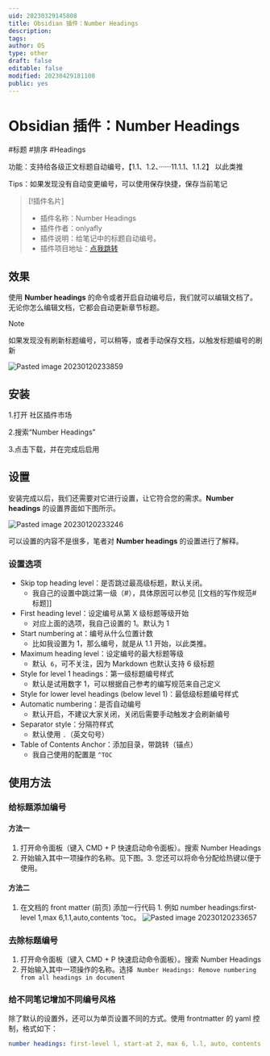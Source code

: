 ```yaml
---
uid: 20230329145808
title: Obsidian 插件：Number Headings
description: 
tags: 
author: OS
type: other
draft: false
editable: false
modified: 20230429181108
public: yes
---
```


# Obsidian 插件：Number Headings

#标题 #排序 #Headings

功能：支持给各级正文标题自动编号，【1.1、1.2、······11.1.1、1.1.2】 以此类推

Tips：如果发现没有自动变更编号，可以使用保存快捷，保存当前笔记

> [!插件名片]
> - 插件名称：Number Headings
> - 插件作者：onlyafly
> - 插件说明：给笔记中的标题自动编号。
> - 插件项目地址：[点我跳转](https://github.com/onlyafly/number-headings-obsidian)

## 效果

使用 **Number headings** 的命令或者开启自动编号后，我们就可以编辑文档了。无论你怎么编辑文档，它都会自动更新章节标题。

> [!Note]
> 如果发现没有刷新标题编号，可以稍等，或者手动保存文档，以触发标题编号的刷新

![Pasted image 20230120233859](https://cdn.pkmer.cn/images/d4d33e896b1006d15513725cab7fa095_MD5.png)

## 安装

1.打开 社区插件市场

2.搜索“Number Headings”

3.点击下载，并在完成后启用

## 设置

安装完成以后，我们还需要对它进行设置，让它符合您的需求。**Number headings** 的设置界面如下图所示。

![Pasted image 20230120233246](https://cdn.pkmer.cn/images/9921c92fc0cb37c3fa38a7436aa21645_MD5.png)

可以设置的内容不是很多，笔者对 **Number headings** 的设置进行了解释。

### 设置选项

- Skip top heading level：是否跳过最高级标题，默认关闭。
    - 我自己的设置中跳过第一级（#），具体原因可以参见 [[文档的写作规范#标题]]
- First heading level：设定编号从第 X 级标题等级开始
    - 对应上面的选项，我自己设置的 1。默认为 1
- Start numbering at：编号从什么位置计数
    - 比如我设置为 1，那么编号，就是从 1.1 开始，以此类推。
- Maximum heading level：设定编号的最大标题等级
    - 默认  `6`，可不关注，因为 Markdown 也默认支持 6 级标题
- Style for level 1 headings：第一级标题编号样式
    - 默认是试用数字 1，可以根据自己参考的编写规范来自己定义
- Style for lower level headings (below level 1)：最低级标题编号样式
- Automatic numbering：是否自动编号
    - 默认开启，不建议大家关闭，关闭后需要手动触发才会刷新编号
- Separator style：分隔符样式
    - 默认使用 `.`（英文句号）
- Table of Contents Anchor：添加目录，带跳转（锚点）
    - 我自己使用的配置是 `^TOC`

## 使用方法

### 给标题添加编号

#### 方法一

1. 打开命令面板（键入 CMD + P 快速启动命令面板）。搜索 Number Headings
2. 开始输入其中一项操作的名称。见下图。3. 您还可以将命令分配给热键以便于使用。

#### 方法二

1. 在文档的 front matter (前页) 添加一行代码 1. 例如 number headings:first-level 1,max 6,1.1,auto,contents 'toc。
   ![Pasted image 20230120233657](https://cdn.pkmer.cn/images/40e7d86c10af5c9c198b3c9fb429b734_MD5.png)

### 去除标题编号

1. 打开命令面板（键入 CMD + P 快速启动命令面板）。搜索 Number Headings
2. 开始输入其中一项操作的名称。选择  `Number Headings: Remove numbering from all headings in document`

### 给不同笔记增加不同编号风格

除了默认的设置外，还可以为单页设置不同的方式。使用 frontmatter 的 yaml 控制，格式如下：

```YAML
number headings: first-level l, start-at 2, max 6, l.l, auto, contents ^toc
```